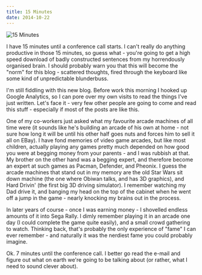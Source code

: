 ```yaml
---
title: 15 Minutes
date: 2014-10-22
---
```


![15 Minutes](https://source.unsplash.com/0gkw_9fy0eQ/1600x900)

I have 15 minutes until a conference call starts. I can't really do anything productive in those 15 minutes, so guess what - you're going to get a high speed download of badly constructed sentences from my horrendously organised brain. I should probably warn you that this will become the "norm" for this blog - scattered thoughts, fired through the keyboard like some kind of unpredictable blunderbuss.

I'm still fiddling with this new blog. Before work this morning I hooked up Google Analytics, so I can pore over my own visits to read the things I've just written. Let's face it - very few other people are going to come and read this stuff - especially if most of the posts are like this.

One of my co-workers just asked what my favourite arcade machines of all time were (it sounds like he's building an arcade of his own at home - not sure how long it will be until his other half goes nuts and forces him to sell it all on EBay). I have fond memories of video game arcades, but like most children, actually playing any games pretty much depended on how good you were at begging money from your parents - and I was rubbish at that. My brother on the other hand was a begging expert, and therefore become an expert at such games as Pacman, Defender, and Pheonix. I guess the arcade machines that stand out in my memory are the old Star Wars sit down machine (the one where Obiwan talks, and has 3D graphics), and Hard Drivin' (the first big 3D driving simulator). I remember watching my Dad drive it, and banging my head on the top of the cabinet when he went off a jump in the game - nearly knocking my brains out in the process.

In later years of course - once I was earning money - I shovelled endless amounts of it into Sega Rally. I dimly remember playing it in an arcade one day (I could complete the game quite easily), and a small crowd gathering to watch. Thinking back, that's probably the only experience of "fame" I can ever remember - and naturally it was the nerdiest fame you could probably imagine.

Ok. 7 minutes until the conference call. I better go read the e-mail and figure out what on earth we're going to be talking about (or rather, what I need to sound clever about).